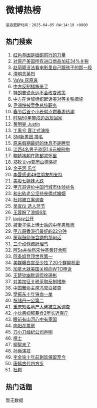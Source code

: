 # 微博热榜

`最后更新时间：2025-04-05 04:14:19 +0800`

## 热门搜索

1. [红色基因是砥砺前行的力量](https://m.weibo.cn/search?containerid=100103type%3D1%26t%3D10%26q%3D%23%E7%BA%A2%E8%89%B2%E5%9F%BA%E5%9B%A0%E6%98%AF%E7%A0%A5%E7%A0%BA%E5%89%8D%E8%A1%8C%E7%9A%84%E5%8A%9B%E9%87%8F%23&stream_entry_id=51&isnewpage=1&extparam=seat%3D1%26q%3D%2523%25E7%25BA%25A2%25E8%2589%25B2%25E5%259F%25BA%25E5%259B%25A0%25E6%2598%25AF%25E7%25A0%25A5%25E7%25A0%25BA%25E5%2589%258D%25E8%25A1%258C%25E7%259A%2584%25E5%258A%259B%25E9%2587%258F%2523%26stream_entry_id%3D51%26dgr%3D0%26filter_type%3Drealtimehot%26pos%3D0%26cate%3D10103%26c_type%3D51%26display_time%3D1743797658%26pre_seqid%3D17437976582240208380061)
1. [对原产美国所有进口商品加征34%关税](https://m.weibo.cn/search?containerid=100103type%3D1%26t%3D10%26q%3D%23%E5%AF%B9%E5%8E%9F%E4%BA%A7%E7%BE%8E%E5%9B%BD%E6%89%80%E6%9C%89%E8%BF%9B%E5%8F%A3%E5%95%86%E5%93%81%E5%8A%A0%E5%BE%8134%25%E5%85%B3%E7%A8%8E%23&stream_entry_id=31&isnewpage=1&extparam=seat%3D1%26filter_type%3Drealtimehot%26pos%3D0%26c_type%3D31%26lcate%3D5001%26cate%3D5001%26q%3D%2523%25E5%25AF%25B9%25E5%258E%259F%25E4%25BA%25A7%25E7%25BE%258E%25E5%259B%25BD%25E6%2589%2580%25E6%259C%2589%25E8%25BF%259B%25E5%258F%25A3%25E5%2595%2586%25E5%2593%2581%25E5%258A%25A0%25E5%25BE%258134%2525%25E5%2585%25B3%25E7%25A8%258E%2523%26stream_entry_id%3D31%26dgr%3D0%26flag%3D16%26band_rank%3D1%26realpos%3D1%26display_time%3D1743797658%26pre_seqid%3D17437976582240208380061)
1. [赵丽颖没法看电影里自己跟孩子的那一段](https://m.weibo.cn/search?containerid=100103type%3D1%26t%3D10%26q%3D%23%E8%B5%B5%E4%B8%BD%E9%A2%96%E6%B2%A1%E6%B3%95%E7%9C%8B%E7%94%B5%E5%BD%B1%E9%87%8C%E8%87%AA%E5%B7%B1%E8%B7%9F%E5%AD%A9%E5%AD%90%E7%9A%84%E9%82%A3%E4%B8%80%E6%AE%B5%23&stream_entry_id=31&isnewpage=1&extparam=seat%3D1%26filter_type%3Drealtimehot%26pos%3D1%26c_type%3D31%26lcate%3D5001%26cate%3D5001%26q%3D%2523%25E8%25B5%25B5%25E4%25B8%25BD%25E9%25A2%2596%25E6%25B2%25A1%25E6%25B3%2595%25E7%259C%258B%25E7%2594%25B5%25E5%25BD%25B1%25E9%2587%258C%25E8%2587%25AA%25E5%25B7%25B1%25E8%25B7%259F%25E5%25AD%25A9%25E5%25AD%2590%25E7%259A%2584%25E9%2582%25A3%25E4%25B8%2580%25E6%25AE%25B5%2523%26stream_entry_id%3D31%26dgr%3D0%26flag%3D2%26band_rank%3D2%26realpos%3D2%26display_time%3D1743797658%26pre_seqid%3D17437976582240208380061)
1. [清明念英烈](https://m.weibo.cn/search?containerid=100103type%3D1%26t%3D10%26q%3D%23%E6%B8%85%E6%98%8E%E5%BF%B5%E8%8B%B1%E7%83%88%23&stream_entry_id=31&isnewpage=1&extparam=seat%3D1%26filter_type%3Drealtimehot%26pos%3D2%26c_type%3D31%26lcate%3D5001%26cate%3D5001%26q%3D%2523%25E6%25B8%2585%25E6%2598%258E%25E5%25BF%25B5%25E8%258B%25B1%25E7%2583%2588%2523%26stream_entry_id%3D31%26dgr%3D0%26flag%3D0%26band_rank%3D3%26realpos%3D3%26display_time%3D1743797658%26pre_seqid%3D17437976582240208380061)
1. [VaVa 灰原哀](https://m.weibo.cn/search?containerid=100103type%3D1%26t%3D10%26q%3DVaVa+%E7%81%B0%E5%8E%9F%E5%93%80&stream_entry_id=31&isnewpage=1&extparam=seat%3D1%26filter_type%3Drealtimehot%26pos%3D3%26c_type%3D31%26lcate%3D5001%26cate%3D5001%26q%3DVaVa%2520%25E7%2581%25B0%25E5%258E%259F%25E5%2593%2580%26stream_entry_id%3D31%26dgr%3D0%26flag%3D2%26band_rank%3D4%26realpos%3D4%26display_time%3D1743797658%26pre_seqid%3D17437976582240208380061)
1. [中方反制措施来了](https://m.weibo.cn/search?containerid=100103type%3D1%26t%3D10%26q%3D%23%E4%B8%AD%E6%96%B9%E5%8F%8D%E5%88%B6%E6%8E%AA%E6%96%BD%E6%9D%A5%E4%BA%86%23&stream_entry_id=31&isnewpage=1&extparam=seat%3D1%26filter_type%3Drealtimehot%26pos%3D4%26c_type%3D31%26lcate%3D5001%26cate%3D5001%26q%3D%2523%25E4%25B8%25AD%25E6%2596%25B9%25E5%258F%258D%25E5%2588%25B6%25E6%258E%25AA%25E6%2596%25BD%25E6%259D%25A5%25E4%25BA%2586%2523%26stream_entry_id%3D31%26dgr%3D0%26flag%3D0%26band_rank%3D5%26realpos%3D5%26display_time%3D1743797658%26pre_seqid%3D17437976582240208380061)
1. [特朗普说永远不会改变政策](https://m.weibo.cn/search?containerid=100103type%3D1%26t%3D10%26q%3D%23%E7%89%B9%E6%9C%97%E6%99%AE%E8%AF%B4%E6%B0%B8%E8%BF%9C%E4%B8%8D%E4%BC%9A%E6%94%B9%E5%8F%98%E6%94%BF%E7%AD%96%23&stream_entry_id=31&isnewpage=1&extparam=seat%3D1%26filter_type%3Drealtimehot%26pos%3D5%26c_type%3D31%26lcate%3D5001%26cate%3D5001%26q%3D%2523%25E7%2589%25B9%25E6%259C%2597%25E6%2599%25AE%25E8%25AF%25B4%25E6%25B0%25B8%25E8%25BF%259C%25E4%25B8%258D%25E4%25BC%259A%25E6%2594%25B9%25E5%258F%2598%25E6%2594%25BF%25E7%25AD%2596%2523%26stream_entry_id%3D31%26dgr%3D0%26flag%3D2%26band_rank%3D6%26realpos%3D6%26display_time%3D1743797658%26pre_seqid%3D17437976582240208380061)
1. [中方在世贸组织起诉美对等关税措施](https://m.weibo.cn/search?containerid=100103type%3D1%26t%3D10%26q%3D%23%E4%B8%AD%E6%96%B9%E5%9C%A8%E4%B8%96%E8%B4%B8%E7%BB%84%E7%BB%87%E8%B5%B7%E8%AF%89%E7%BE%8E%E5%AF%B9%E7%AD%89%E5%85%B3%E7%A8%8E%E6%8E%AA%E6%96%BD%23&stream_entry_id=31&isnewpage=1&extparam=seat%3D1%26filter_type%3Drealtimehot%26pos%3D6%26c_type%3D31%26lcate%3D5001%26cate%3D5001%26q%3D%2523%25E4%25B8%25AD%25E6%2596%25B9%25E5%259C%25A8%25E4%25B8%2596%25E8%25B4%25B8%25E7%25BB%2584%25E7%25BB%2587%25E8%25B5%25B7%25E8%25AF%2589%25E7%25BE%258E%25E5%25AF%25B9%25E7%25AD%2589%25E5%2585%25B3%25E7%25A8%258E%25E6%258E%25AA%25E6%2596%25BD%2523%26stream_entry_id%3D31%26dgr%3D0%26flag%3D0%26band_rank%3D7%26realpos%3D7%26display_time%3D1743797658%26pre_seqid%3D17437976582240208380061)
1. [尹锡悦被罢免总统职务](https://m.weibo.cn/search?containerid=100103type%3D1%26t%3D10%26q%3D%23%E5%B0%B9%E9%94%A1%E6%82%A6%E8%A2%AB%E7%BD%A2%E5%85%8D%E6%80%BB%E7%BB%9F%E8%81%8C%E5%8A%A1%23&stream_entry_id=31&isnewpage=1&extparam=seat%3D1%26filter_type%3Drealtimehot%26pos%3D7%26c_type%3D31%26lcate%3D5001%26cate%3D5001%26q%3D%2523%25E5%25B0%25B9%25E9%2594%25A1%25E6%2582%25A6%25E8%25A2%25AB%25E7%25BD%25A2%25E5%2585%258D%25E6%2580%25BB%25E7%25BB%259F%25E8%2581%258C%25E5%258A%25A1%2523%26stream_entry_id%3D31%26dgr%3D0%26flag%3D0%26band_rank%3D8%26realpos%3D8%26display_time%3D1743797658%26pre_seqid%3D17437976582240208380061)
1. [春节后首个小长假点燃春游热潮](https://m.weibo.cn/search?containerid=100103type%3D1%26t%3D10%26q%3D%23%E6%98%A5%E8%8A%82%E5%90%8E%E9%A6%96%E4%B8%AA%E5%B0%8F%E9%95%BF%E5%81%87%E7%82%B9%E7%87%83%E6%98%A5%E6%B8%B8%E7%83%AD%E6%BD%AE%23&stream_entry_id=31&isnewpage=1&extparam=seat%3D1%26filter_type%3Drealtimehot%26pos%3D8%26c_type%3D31%26lcate%3D5001%26cate%3D5001%26q%3D%2523%25E6%2598%25A5%25E8%258A%2582%25E5%2590%258E%25E9%25A6%2596%25E4%25B8%25AA%25E5%25B0%258F%25E9%2595%25BF%25E5%2581%2587%25E7%2582%25B9%25E7%2587%2583%25E6%2598%25A5%25E6%25B8%25B8%25E7%2583%25AD%25E6%25BD%25AE%2523%26stream_entry_id%3D31%26dgr%3D0%26flag%3D0%26band_rank%3D9%26realpos%3D9%26display_time%3D1743797658%26pre_seqid%3D17437976582240208380061)
1. [时隔50年带戍边战友回家](https://m.weibo.cn/search?containerid=100103type%3D1%26t%3D10%26q%3D%23%E6%97%B6%E9%9A%9450%E5%B9%B4%E5%B8%A6%E6%88%8D%E8%BE%B9%E6%88%98%E5%8F%8B%E5%9B%9E%E5%AE%B6%23&stream_entry_id=31&isnewpage=1&extparam=seat%3D1%26filter_type%3Drealtimehot%26pos%3D9%26c_type%3D31%26lcate%3D5001%26cate%3D5001%26q%3D%2523%25E6%2597%25B6%25E9%259A%259450%25E5%25B9%25B4%25E5%25B8%25A6%25E6%2588%258D%25E8%25BE%25B9%25E6%2588%2598%25E5%258F%258B%25E5%259B%259E%25E5%25AE%25B6%2523%26stream_entry_id%3D31%26dgr%3D0%26flag%3D1%26band_rank%3D10%26realpos%3D10%26display_time%3D1743797658%26pre_seqid%3D17437976582240208380061)
1. [黄明昊 Justin](https://m.weibo.cn/search?containerid=100103type%3D1%26t%3D10%26q%3D%E9%BB%84%E6%98%8E%E6%98%8A+Justin&stream_entry_id=31&isnewpage=1&extparam=seat%3D1%26filter_type%3Drealtimehot%26pos%3D10%26c_type%3D31%26lcate%3D5001%26cate%3D5001%26q%3D%25E9%25BB%2584%25E6%2598%258E%25E6%2598%258A%2520Justin%26stream_entry_id%3D31%26dgr%3D0%26flag%3D2%26band_rank%3D11%26realpos%3D11%26display_time%3D1743797658%26pre_seqid%3D17437976582240208380061)
1. [丁禹兮 晋江式演技](https://m.weibo.cn/search?containerid=100103type%3D1%26t%3D10%26q%3D%E4%B8%81%E7%A6%B9%E5%85%AE+%E6%99%8B%E6%B1%9F%E5%BC%8F%E6%BC%94%E6%8A%80&stream_entry_id=31&isnewpage=1&extparam=seat%3D1%26filter_type%3Drealtimehot%26pos%3D11%26c_type%3D31%26lcate%3D5001%26cate%3D5001%26q%3D%25E4%25B8%2581%25E7%25A6%25B9%25E5%2585%25AE%2520%25E6%2599%258B%25E6%25B1%259F%25E5%25BC%258F%25E6%25BC%2594%25E6%258A%2580%26stream_entry_id%3D31%26dgr%3D0%26flag%3D0%26band_rank%3D12%26realpos%3D12%26display_time%3D1743797658%26pre_seqid%3D17437976582240208380061)
1. [SM新男团 撞名](https://m.weibo.cn/search?containerid=100103type%3D1%26t%3D10%26q%3DSM%E6%96%B0%E7%94%B7%E5%9B%A2+%E6%92%9E%E5%90%8D&stream_entry_id=31&isnewpage=1&extparam=seat%3D1%26filter_type%3Drealtimehot%26pos%3D12%26c_type%3D31%26lcate%3D5001%26cate%3D5001%26q%3DSM%25E6%2596%25B0%25E7%2594%25B7%25E5%259B%25A2%2520%25E6%2592%259E%25E5%2590%258D%26stream_entry_id%3D31%26dgr%3D0%26flag%3D0%26band_rank%3D13%26realpos%3D13%26display_time%3D1743797658%26pre_seqid%3D17437976582240208380061)
1. [原来假期最好的休息不是睡觉](https://m.weibo.cn/search?containerid=100103type%3D1%26t%3D10%26q%3D%23%E5%8E%9F%E6%9D%A5%E5%81%87%E6%9C%9F%E6%9C%80%E5%A5%BD%E7%9A%84%E4%BC%91%E6%81%AF%E4%B8%8D%E6%98%AF%E7%9D%A1%E8%A7%89%23&stream_entry_id=31&isnewpage=1&extparam=seat%3D1%26filter_type%3Drealtimehot%26pos%3D13%26c_type%3D31%26lcate%3D5001%26cate%3D5001%26q%3D%2523%25E5%258E%259F%25E6%259D%25A5%25E5%2581%2587%25E6%259C%259F%25E6%259C%2580%25E5%25A5%25BD%25E7%259A%2584%25E4%25BC%2591%25E6%2581%25AF%25E4%25B8%258D%25E6%2598%25AF%25E7%259D%25A1%25E8%25A7%2589%2523%26stream_entry_id%3D31%26dgr%3D0%26flag%3D0%26band_rank%3D14%26realpos%3D14%26display_time%3D1743797658%26pre_seqid%3D17437976582240208380061)
1. [江西4名男子盗窃1.6元被刑拘](https://m.weibo.cn/search?containerid=100103type%3D1%26t%3D10%26q%3D%23%E6%B1%9F%E8%A5%BF4%E5%90%8D%E7%94%B7%E5%AD%90%E7%9B%97%E7%AA%831.6%E5%85%83%E8%A2%AB%E5%88%91%E6%8B%98%23&stream_entry_id=31&isnewpage=1&extparam=seat%3D1%26filter_type%3Drealtimehot%26pos%3D14%26c_type%3D31%26lcate%3D5001%26cate%3D5001%26q%3D%2523%25E6%25B1%259F%25E8%25A5%25BF4%25E5%2590%258D%25E7%2594%25B7%25E5%25AD%2590%25E7%259B%2597%25E7%25AA%25831.6%25E5%2585%2583%25E8%25A2%25AB%25E5%2588%2591%25E6%258B%2598%2523%26stream_entry_id%3D31%26dgr%3D0%26flag%3D0%26band_rank%3D15%26realpos%3D15%26display_time%3D1743797658%26pre_seqid%3D17437976582240208380061)
1. [鞠婧祎躺在陈都灵怀里](https://m.weibo.cn/search?containerid=100103type%3D1%26t%3D10%26q%3D%23%E9%9E%A0%E5%A9%A7%E7%A5%8E%E8%BA%BA%E5%9C%A8%E9%99%88%E9%83%BD%E7%81%B5%E6%80%80%E9%87%8C%23&stream_entry_id=31&isnewpage=1&extparam=seat%3D1%26filter_type%3Drealtimehot%26pos%3D15%26c_type%3D31%26lcate%3D5001%26cate%3D5001%26q%3D%2523%25E9%259E%25A0%25E5%25A9%25A7%25E7%25A5%258E%25E8%25BA%25BA%25E5%259C%25A8%25E9%2599%2588%25E9%2583%25BD%25E7%2581%25B5%25E6%2580%2580%25E9%2587%258C%2523%26stream_entry_id%3D31%26dgr%3D0%26flag%3D0%26band_rank%3D16%26realpos%3D16%26display_time%3D1743797658%26pre_seqid%3D17437976582240208380061)
1. [郑钦文vs亚历山德洛娃](https://m.weibo.cn/search?containerid=100103type%3D1%26t%3D10%26q%3D%23%E9%83%91%E9%92%A6%E6%96%87vs%E4%BA%9A%E5%8E%86%E5%B1%B1%E5%BE%B7%E6%B4%9B%E5%A8%83%23&stream_entry_id=31&isnewpage=1&extparam=seat%3D1%26filter_type%3Drealtimehot%26pos%3D16%26c_type%3D31%26lcate%3D5001%26cate%3D5001%26q%3D%2523%25E9%2583%2591%25E9%2592%25A6%25E6%2596%2587vs%25E4%25BA%259A%25E5%258E%2586%25E5%25B1%25B1%25E5%25BE%25B7%25E6%25B4%259B%25E5%25A8%2583%2523%26stream_entry_id%3D31%26dgr%3D0%26flag%3D0%26band_rank%3D17%26realpos%3D17%26display_time%3D1743797658%26pre_seqid%3D17437976582240208380061)
1. [金子涵 乐华](https://m.weibo.cn/search?containerid=100103type%3D1%26t%3D10%26q%3D%E9%87%91%E5%AD%90%E6%B6%B5+%E4%B9%90%E5%8D%8E&stream_entry_id=31&isnewpage=1&extparam=seat%3D1%26filter_type%3Drealtimehot%26pos%3D17%26c_type%3D31%26lcate%3D5001%26cate%3D5001%26q%3D%25E9%2587%2591%25E5%25AD%2590%25E6%25B6%25B5%2520%25E4%25B9%2590%25E5%258D%258E%26stream_entry_id%3D31%26dgr%3D0%26flag%3D0%26band_rank%3D18%26realpos%3D18%26display_time%3D1743797658%26pre_seqid%3D17437976582240208380061)
1. [李晟感谢49位朋友的支持](https://m.weibo.cn/search?containerid=100103type%3D1%26t%3D10%26q%3D%E6%9D%8E%E6%99%9F%E6%84%9F%E8%B0%A249%E4%BD%8D%E6%9C%8B%E5%8F%8B%E7%9A%84%E6%94%AF%E6%8C%81&stream_entry_id=31&isnewpage=1&extparam=seat%3D1%26filter_type%3Drealtimehot%26pos%3D18%26c_type%3D31%26lcate%3D5001%26cate%3D5001%26q%3D%25E6%259D%258E%25E6%2599%259F%25E6%2584%259F%25E8%25B0%25A249%25E4%25BD%258D%25E6%259C%258B%25E5%258F%258B%25E7%259A%2584%25E6%2594%25AF%25E6%258C%2581%26stream_entry_id%3D31%26dgr%3D0%26flag%3D0%26band_rank%3D19%26realpos%3D19%26display_time%3D1743797658%26pre_seqid%3D17437976582240208380061)
1. [美股七姐妹大跌](https://m.weibo.cn/search?containerid=100103type%3D1%26t%3D10%26q%3D%23%E7%BE%8E%E8%82%A1%E4%B8%83%E5%A7%90%E5%A6%B9%E5%A4%A7%E8%B7%8C%23&stream_entry_id=31&isnewpage=1&extparam=seat%3D1%26filter_type%3Drealtimehot%26pos%3D19%26c_type%3D31%26lcate%3D5001%26cate%3D5001%26q%3D%2523%25E7%25BE%258E%25E8%2582%25A1%25E4%25B8%2583%25E5%25A7%2590%25E5%25A6%25B9%25E5%25A4%25A7%25E8%25B7%258C%2523%26stream_entry_id%3D31%26dgr%3D0%26flag%3D0%26band_rank%3D20%26realpos%3D20%26display_time%3D1743797658%26pre_seqid%3D17437976582240208380061)
1. [甲亢哥评价中国行城市体验排名](https://m.weibo.cn/search?containerid=100103type%3D1%26t%3D10%26q%3D%23%E7%94%B2%E4%BA%A2%E5%93%A5%E8%AF%84%E4%BB%B7%E4%B8%AD%E5%9B%BD%E8%A1%8C%E5%9F%8E%E5%B8%82%E4%BD%93%E9%AA%8C%E6%8E%92%E5%90%8D%23&stream_entry_id=31&isnewpage=1&extparam=seat%3D1%26filter_type%3Drealtimehot%26pos%3D20%26c_type%3D31%26lcate%3D5001%26cate%3D5001%26q%3D%2523%25E7%2594%25B2%25E4%25BA%25A2%25E5%2593%25A5%25E8%25AF%2584%25E4%25BB%25B7%25E4%25B8%25AD%25E5%259B%25BD%25E8%25A1%258C%25E5%259F%258E%25E5%25B8%2582%25E4%25BD%2593%25E9%25AA%258C%25E6%258E%2592%25E5%2590%258D%2523%26stream_entry_id%3D31%26dgr%3D0%26flag%3D2%26band_rank%3D21%26realpos%3D21%26display_time%3D1743797658%26pre_seqid%3D17437976582240208380061)
1. [和出轨老公坚持丧偶式婚姻](https://m.weibo.cn/search?containerid=100103type%3D1%26t%3D10%26q%3D%E5%92%8C%E5%87%BA%E8%BD%A8%E8%80%81%E5%85%AC%E5%9D%9A%E6%8C%81%E4%B8%A7%E5%81%B6%E5%BC%8F%E5%A9%9A%E5%A7%BB&stream_entry_id=31&isnewpage=1&extparam=seat%3D1%26filter_type%3Drealtimehot%26pos%3D21%26c_type%3D31%26lcate%3D5001%26cate%3D5001%26q%3D%25E5%2592%258C%25E5%2587%25BA%25E8%25BD%25A8%25E8%2580%2581%25E5%2585%25AC%25E5%259D%259A%25E6%258C%2581%25E4%25B8%25A7%25E5%2581%25B6%25E5%25BC%258F%25E5%25A9%259A%25E5%25A7%25BB%26stream_entry_id%3D31%26dgr%3D0%26flag%3D2%26band_rank%3D22%26realpos%3D22%26display_time%3D1743797658%26pre_seqid%3D17437976582240208380061)
1. [杜邦被立案调查](https://m.weibo.cn/search?containerid=100103type%3D1%26t%3D10%26q%3D%23%E6%9D%9C%E9%82%A6%E8%A2%AB%E7%AB%8B%E6%A1%88%E8%B0%83%E6%9F%A5%23&stream_entry_id=31&isnewpage=1&extparam=seat%3D1%26filter_type%3Drealtimehot%26pos%3D22%26c_type%3D31%26lcate%3D5001%26cate%3D5001%26q%3D%2523%25E6%259D%259C%25E9%2582%25A6%25E8%25A2%25AB%25E7%25AB%258B%25E6%25A1%2588%25E8%25B0%2583%25E6%259F%25A5%2523%26stream_entry_id%3D31%26dgr%3D0%26flag%3D0%26band_rank%3D23%26realpos%3D23%26display_time%3D1743797658%26pre_seqid%3D17437976582240208380061)
1. [吴宣仪 选人环节](https://m.weibo.cn/search?containerid=100103type%3D1%26t%3D10%26q%3D%E5%90%B4%E5%AE%A3%E4%BB%AA+%E9%80%89%E4%BA%BA%E7%8E%AF%E8%8A%82&stream_entry_id=31&isnewpage=1&extparam=seat%3D1%26filter_type%3Drealtimehot%26pos%3D23%26c_type%3D31%26lcate%3D5001%26cate%3D5001%26q%3D%25E5%2590%25B4%25E5%25AE%25A3%25E4%25BB%25AA%2520%25E9%2580%2589%25E4%25BA%25BA%25E7%258E%25AF%25E8%258A%2582%26stream_entry_id%3D31%26dgr%3D0%26flag%3D0%26band_rank%3D24%26realpos%3D24%26display_time%3D1743797658%26pre_seqid%3D17437976582240208380061)
1. [王蓉盼了浪姐6年](https://m.weibo.cn/search?containerid=100103type%3D1%26t%3D10%26q%3D%23%E7%8E%8B%E8%93%89%E7%9B%BC%E4%BA%86%E6%B5%AA%E5%A7%906%E5%B9%B4%23&stream_entry_id=31&isnewpage=1&extparam=seat%3D1%26filter_type%3Drealtimehot%26pos%3D24%26c_type%3D31%26lcate%3D5001%26cate%3D5001%26q%3D%2523%25E7%258E%258B%25E8%2593%2589%25E7%259B%25BC%25E4%25BA%2586%25E6%25B5%25AA%25E5%25A7%25906%25E5%25B9%25B4%2523%26stream_entry_id%3D31%26dgr%3D0%26flag%3D0%26band_rank%3D25%26realpos%3D25%26display_time%3D1743797658%26pre_seqid%3D17437976582240208380061)
1. [jayjay公开](https://m.weibo.cn/search?containerid=100103type%3D1%26t%3D10%26q%3D%23jayjay%E5%85%AC%E5%BC%80%23&stream_entry_id=31&isnewpage=1&extparam=seat%3D1%26filter_type%3Drealtimehot%26pos%3D25%26c_type%3D31%26lcate%3D5001%26cate%3D5001%26q%3D%2523jayjay%25E5%2585%25AC%25E5%25BC%2580%2523%26stream_entry_id%3D31%26dgr%3D0%26flag%3D0%26band_rank%3D26%26realpos%3D26%26display_time%3D1743797658%26pre_seqid%3D17437976582240208380061)
1. [被妻子供上博士后的中年男教师](https://m.weibo.cn/search?containerid=100103type%3D1%26t%3D10%26q%3D%23%E8%A2%AB%E5%A6%BB%E5%AD%90%E4%BE%9B%E4%B8%8A%E5%8D%9A%E5%A3%AB%E5%90%8E%E7%9A%84%E4%B8%AD%E5%B9%B4%E7%94%B7%E6%95%99%E5%B8%88%23&stream_entry_id=31&isnewpage=1&extparam=seat%3D1%26filter_type%3Drealtimehot%26pos%3D26%26c_type%3D31%26lcate%3D5001%26cate%3D5001%26q%3D%2523%25E8%25A2%25AB%25E5%25A6%25BB%25E5%25AD%2590%25E4%25BE%259B%25E4%25B8%258A%25E5%258D%259A%25E5%25A3%25AB%25E5%2590%258E%25E7%259A%2584%25E4%25B8%25AD%25E5%25B9%25B4%25E7%2594%25B7%25E6%2595%2599%25E5%25B8%2588%2523%26stream_entry_id%3D31%26dgr%3D0%26flag%3D0%26band_rank%3D27%26realpos%3D27%26display_time%3D1743797658%26pre_seqid%3D17437976582240208380061)
1. [甲亢哥香港行最好的22分钟](https://m.weibo.cn/search?containerid=100103type%3D1%26t%3D10%26q%3D%E7%94%B2%E4%BA%A2%E5%93%A5%E9%A6%99%E6%B8%AF%E8%A1%8C%E6%9C%80%E5%A5%BD%E7%9A%8422%E5%88%86%E9%92%9F&stream_entry_id=31&isnewpage=1&extparam=seat%3D1%26filter_type%3Drealtimehot%26pos%3D27%26c_type%3D31%26lcate%3D5001%26cate%3D5001%26q%3D%25E7%2594%25B2%25E4%25BA%25A2%25E5%2593%25A5%25E9%25A6%2599%25E6%25B8%25AF%25E8%25A1%258C%25E6%259C%2580%25E5%25A5%25BD%25E7%259A%258422%25E5%2588%2586%25E9%2592%259F%26stream_entry_id%3D31%26dgr%3D0%26flag%3D0%26band_rank%3D28%26realpos%3D28%26display_time%3D1743797658%26pre_seqid%3D17437976582240208380061)
1. [房琪鼓励张含韵的那句话](https://m.weibo.cn/search?containerid=100103type%3D1%26t%3D10%26q%3D%23%E6%88%BF%E7%90%AA%E9%BC%93%E5%8A%B1%E5%BC%A0%E5%90%AB%E9%9F%B5%E7%9A%84%E9%82%A3%E5%8F%A5%E8%AF%9D%23&stream_entry_id=31&isnewpage=1&extparam=seat%3D1%26filter_type%3Drealtimehot%26pos%3D28%26c_type%3D31%26lcate%3D5001%26cate%3D5001%26q%3D%2523%25E6%2588%25BF%25E7%2590%25AA%25E9%25BC%2593%25E5%258A%25B1%25E5%25BC%25A0%25E5%2590%25AB%25E9%259F%25B5%25E7%259A%2584%25E9%2582%25A3%25E5%258F%25A5%25E8%25AF%259D%2523%26stream_entry_id%3D31%26dgr%3D0%26flag%3D0%26band_rank%3D29%26realpos%3D29%26display_time%3D1743797658%26pre_seqid%3D17437976582240208380061)
1. [三个动作疏肝理气](https://m.weibo.cn/search?containerid=100103type%3D1%26t%3D10%26q%3D%23%E4%B8%89%E4%B8%AA%E5%8A%A8%E4%BD%9C%E7%96%8F%E8%82%9D%E7%90%86%E6%B0%94%23&stream_entry_id=31&isnewpage=1&extparam=seat%3D1%26filter_type%3Drealtimehot%26pos%3D29%26c_type%3D31%26lcate%3D5001%26cate%3D5001%26q%3D%2523%25E4%25B8%2589%25E4%25B8%25AA%25E5%258A%25A8%25E4%25BD%259C%25E7%2596%258F%25E8%2582%259D%25E7%2590%2586%25E6%25B0%2594%2523%26stream_entry_id%3D31%26dgr%3D0%26flag%3D0%26band_rank%3D30%26realpos%3D30%26display_time%3D1743797658%26pre_seqid%3D17437976582240208380061)
1. [阿Sa井柏然宋仲基黄轩合照](https://m.weibo.cn/search?containerid=100103type%3D1%26t%3D10%26q%3D%E9%98%BFSa%E4%BA%95%E6%9F%8F%E7%84%B6%E5%AE%8B%E4%BB%B2%E5%9F%BA%E9%BB%84%E8%BD%A9%E5%90%88%E7%85%A7&stream_entry_id=31&isnewpage=1&extparam=seat%3D1%26filter_type%3Drealtimehot%26pos%3D30%26c_type%3D31%26lcate%3D5001%26cate%3D5001%26q%3D%25E9%2598%25BFSa%25E4%25BA%2595%25E6%259F%258F%25E7%2584%25B6%25E5%25AE%258B%25E4%25BB%25B2%25E5%259F%25BA%25E9%25BB%2584%25E8%25BD%25A9%25E5%2590%2588%25E7%2585%25A7%26stream_entry_id%3D31%26dgr%3D0%26flag%3D0%26band_rank%3D31%26realpos%3D31%26display_time%3D1743797658%26pre_seqid%3D17437976582240208380061)
1. [阿条姐登顶世界第一](https://m.weibo.cn/search?containerid=100103type%3D1%26t%3D10%26q%3D%23%E9%98%BF%E6%9D%A1%E5%A7%90%E7%99%BB%E9%A1%B6%E4%B8%96%E7%95%8C%E7%AC%AC%E4%B8%80%23&stream_entry_id=31&isnewpage=1&extparam=seat%3D1%26filter_type%3Drealtimehot%26pos%3D31%26c_type%3D31%26lcate%3D5001%26cate%3D5001%26q%3D%2523%25E9%2598%25BF%25E6%259D%25A1%25E5%25A7%2590%25E7%2599%25BB%25E9%25A1%25B6%25E4%25B8%2596%25E7%2595%258C%25E7%25AC%25AC%25E4%25B8%2580%2523%26stream_entry_id%3D31%26dgr%3D0%26flag%3D0%26band_rank%3D32%26realpos%3D32%26display_time%3D1743797658%26pre_seqid%3D17437976582240208380061)
1. [美媒曝白宫至少拉了20个群聊机密](https://m.weibo.cn/search?containerid=100103type%3D1%26t%3D10%26q%3D%23%E7%BE%8E%E5%AA%92%E6%9B%9D%E7%99%BD%E5%AE%AB%E8%87%B3%E5%B0%91%E6%8B%89%E4%BA%8620%E4%B8%AA%E7%BE%A4%E8%81%8A%E6%9C%BA%E5%AF%86%23&stream_entry_id=31&isnewpage=1&extparam=seat%3D1%26filter_type%3Drealtimehot%26pos%3D32%26c_type%3D31%26lcate%3D5001%26cate%3D5001%26q%3D%2523%25E7%25BE%258E%25E5%25AA%2592%25E6%259B%259D%25E7%2599%25BD%25E5%25AE%25AB%25E8%2587%25B3%25E5%25B0%2591%25E6%258B%2589%25E4%25BA%258620%25E4%25B8%25AA%25E7%25BE%25A4%25E8%2581%258A%25E6%259C%25BA%25E5%25AF%2586%2523%26stream_entry_id%3D31%26dgr%3D0%26flag%3D0%26band_rank%3D33%26realpos%3D33%26display_time%3D1743797658%26pre_seqid%3D17437976582240208380061)
1. [加拿大就美国关税向WTO申诉](https://m.weibo.cn/search?containerid=100103type%3D1%26t%3D10%26q%3D%23%E5%8A%A0%E6%8B%BF%E5%A4%A7%E5%B0%B1%E7%BE%8E%E5%9B%BD%E5%85%B3%E7%A8%8E%E5%90%91WTO%E7%94%B3%E8%AF%89%23&stream_entry_id=31&isnewpage=1&extparam=seat%3D1%26filter_type%3Drealtimehot%26pos%3D33%26c_type%3D31%26lcate%3D5001%26cate%3D5001%26q%3D%2523%25E5%258A%25A0%25E6%258B%25BF%25E5%25A4%25A7%25E5%25B0%25B1%25E7%25BE%258E%25E5%259B%25BD%25E5%2585%25B3%25E7%25A8%258E%25E5%2590%2591WTO%25E7%2594%25B3%25E8%25AF%2589%2523%26stream_entry_id%3D31%26dgr%3D0%26flag%3D0%26band_rank%3D34%26realpos%3D34%26display_time%3D1743797658%26pre_seqid%3D17437976582240208380061)
1. [王楚钦幽默调侃徐瑛彬](https://m.weibo.cn/search?containerid=100103type%3D1%26t%3D10%26q%3D%23%E7%8E%8B%E6%A5%9A%E9%92%A6%E5%B9%BD%E9%BB%98%E8%B0%83%E4%BE%83%E5%BE%90%E7%91%9B%E5%BD%AC%23&stream_entry_id=31&isnewpage=1&extparam=seat%3D1%26filter_type%3Drealtimehot%26pos%3D34%26c_type%3D31%26lcate%3D5001%26cate%3D5001%26q%3D%2523%25E7%258E%258B%25E6%25A5%259A%25E9%2592%25A6%25E5%25B9%25BD%25E9%25BB%2598%25E8%25B0%2583%25E4%25BE%2583%25E5%25BE%2590%25E7%2591%259B%25E5%25BD%25AC%2523%26stream_entry_id%3D31%26dgr%3D0%26flag%3D0%26band_rank%3D35%26realpos%3D35%26display_time%3D1743797658%26pre_seqid%3D17437976582240208380061)
1. [对美加征关税采取反制措施](https://m.weibo.cn/search?containerid=100103type%3D1%26t%3D10%26q%3D%23%E5%AF%B9%E7%BE%8E%E5%8A%A0%E5%BE%81%E5%85%B3%E7%A8%8E%E9%87%87%E5%8F%96%E5%8F%8D%E5%88%B6%E6%8E%AA%E6%96%BD%23&stream_entry_id=31&isnewpage=1&extparam=seat%3D1%26filter_type%3Drealtimehot%26pos%3D35%26c_type%3D31%26lcate%3D5001%26cate%3D5001%26q%3D%2523%25E5%25AF%25B9%25E7%25BE%258E%25E5%258A%25A0%25E5%25BE%2581%25E5%2585%25B3%25E7%25A8%258E%25E9%2587%2587%25E5%258F%2596%25E5%258F%258D%25E5%2588%25B6%25E6%258E%25AA%25E6%2596%25BD%2523%26stream_entry_id%3D31%26dgr%3D0%26flag%3D0%26band_rank%3D36%26realpos%3D36%26display_time%3D1743797658%26pre_seqid%3D17437976582240208380061)
1. [中国舞协主席冯双白被查](https://m.weibo.cn/search?containerid=100103type%3D1%26t%3D10%26q%3D%23%E4%B8%AD%E5%9B%BD%E8%88%9E%E5%8D%8F%E4%B8%BB%E5%B8%AD%E5%86%AF%E5%8F%8C%E7%99%BD%E8%A2%AB%E6%9F%A5%23&stream_entry_id=31&isnewpage=1&extparam=seat%3D1%26filter_type%3Drealtimehot%26pos%3D36%26c_type%3D31%26lcate%3D5001%26cate%3D5001%26q%3D%2523%25E4%25B8%25AD%25E5%259B%25BD%25E8%2588%259E%25E5%258D%258F%25E4%25B8%25BB%25E5%25B8%25AD%25E5%2586%25AF%25E5%258F%258C%25E7%2599%25BD%25E8%25A2%25AB%25E6%259F%25A5%2523%26stream_entry_id%3D31%26dgr%3D0%26flag%3D0%26band_rank%3D37%26realpos%3D37%26display_time%3D1743797658%26pre_seqid%3D17437976582240208380061)
1. [樊振东十年铁血一单](https://m.weibo.cn/search?containerid=100103type%3D1%26t%3D10%26q%3D%23%E6%A8%8A%E6%8C%AF%E4%B8%9C%E5%8D%81%E5%B9%B4%E9%93%81%E8%A1%80%E4%B8%80%E5%8D%95%23&stream_entry_id=31&isnewpage=1&extparam=seat%3D1%26filter_type%3Drealtimehot%26pos%3D37%26c_type%3D31%26lcate%3D5001%26cate%3D5001%26q%3D%2523%25E6%25A8%258A%25E6%258C%25AF%25E4%25B8%259C%25E5%258D%2581%25E5%25B9%25B4%25E9%2593%2581%25E8%25A1%2580%25E4%25B8%2580%25E5%258D%2595%2523%26stream_entry_id%3D31%26dgr%3D0%26flag%3D0%26band_rank%3D38%26realpos%3D38%26display_time%3D1743797658%26pre_seqid%3D17437976582240208380061)
1. [祝绪丹一公第二](https://m.weibo.cn/search?containerid=100103type%3D1%26t%3D10%26q%3D%23%E7%A5%9D%E7%BB%AA%E4%B8%B9%E4%B8%80%E5%85%AC%E7%AC%AC%E4%BA%8C%23&stream_entry_id=31&isnewpage=1&extparam=seat%3D1%26filter_type%3Drealtimehot%26pos%3D38%26c_type%3D31%26lcate%3D5001%26cate%3D5001%26q%3D%2523%25E7%25A5%259D%25E7%25BB%25AA%25E4%25B8%25B9%25E4%25B8%2580%25E5%2585%25AC%25E7%25AC%25AC%25E4%25BA%258C%2523%26stream_entry_id%3D31%26dgr%3D0%26flag%3D0%26band_rank%3D39%26realpos%3D39%26display_time%3D1743797658%26pre_seqid%3D17437976582240208380061)
1. [重庆知名地产大佬被立案调查](https://m.weibo.cn/search?containerid=100103type%3D1%26t%3D10%26q%3D%23%E9%87%8D%E5%BA%86%E7%9F%A5%E5%90%8D%E5%9C%B0%E4%BA%A7%E5%A4%A7%E4%BD%AC%E8%A2%AB%E7%AB%8B%E6%A1%88%E8%B0%83%E6%9F%A5%23&stream_entry_id=31&isnewpage=1&extparam=seat%3D1%26filter_type%3Drealtimehot%26pos%3D39%26c_type%3D31%26lcate%3D5001%26cate%3D5001%26q%3D%2523%25E9%2587%258D%25E5%25BA%2586%25E7%259F%25A5%25E5%2590%258D%25E5%259C%25B0%25E4%25BA%25A7%25E5%25A4%25A7%25E4%25BD%25AC%25E8%25A2%25AB%25E7%25AB%258B%25E6%25A1%2588%25E8%25B0%2583%25E6%259F%25A5%2523%26stream_entry_id%3D31%26dgr%3D0%26flag%3D0%26band_rank%3D40%26realpos%3D40%26display_time%3D1743797658%26pre_seqid%3D17437976582240208380061)
1. [小伙患抑郁暴食2年长近百斤](https://m.weibo.cn/search?containerid=100103type%3D1%26t%3D10%26q%3D%23%E5%B0%8F%E4%BC%99%E6%82%A3%E6%8A%91%E9%83%81%E6%9A%B4%E9%A3%9F2%E5%B9%B4%E9%95%BF%E8%BF%91%E7%99%BE%E6%96%A4%23&stream_entry_id=31&isnewpage=1&extparam=seat%3D1%26filter_type%3Drealtimehot%26pos%3D40%26c_type%3D31%26lcate%3D5001%26cate%3D5001%26q%3D%2523%25E5%25B0%258F%25E4%25BC%2599%25E6%2582%25A3%25E6%258A%2591%25E9%2583%2581%25E6%259A%25B4%25E9%25A3%259F2%25E5%25B9%25B4%25E9%2595%25BF%25E8%25BF%2591%25E7%2599%25BE%25E6%2596%25A4%2523%26stream_entry_id%3D31%26dgr%3D0%26flag%3D0%26band_rank%3D41%26realpos%3D41%26display_time%3D1743797658%26pre_seqid%3D17437976582240208380061)
1. [眼前有山河心中有家国](https://m.weibo.cn/search?containerid=100103type%3D1%26t%3D10%26q%3D%23%E7%9C%BC%E5%89%8D%E6%9C%89%E5%B1%B1%E6%B2%B3%E5%BF%83%E4%B8%AD%E6%9C%89%E5%AE%B6%E5%9B%BD%23&stream_entry_id=31&isnewpage=1&extparam=seat%3D1%26filter_type%3Drealtimehot%26pos%3D41%26c_type%3D31%26lcate%3D5001%26cate%3D5001%26q%3D%2523%25E7%259C%25BC%25E5%2589%258D%25E6%259C%2589%25E5%25B1%25B1%25E6%25B2%25B3%25E5%25BF%2583%25E4%25B8%25AD%25E6%259C%2589%25E5%25AE%25B6%25E5%259B%25BD%2523%26stream_entry_id%3D31%26dgr%3D0%26flag%3D0%26band_rank%3D42%26realpos%3D42%26display_time%3D1743797658%26pre_seqid%3D17437976582240208380061)
1. [向阳花票房](https://m.weibo.cn/search?containerid=100103type%3D1%26t%3D10%26q%3D%E5%90%91%E9%98%B3%E8%8A%B1%E7%A5%A8%E6%88%BF&stream_entry_id=31&isnewpage=1&extparam=seat%3D1%26filter_type%3Drealtimehot%26pos%3D42%26c_type%3D31%26lcate%3D5001%26cate%3D5001%26q%3D%25E5%2590%2591%25E9%2598%25B3%25E8%258A%25B1%25E7%25A5%25A8%25E6%2588%25BF%26stream_entry_id%3D31%26dgr%3D0%26flag%3D0%26band_rank%3D43%26realpos%3D43%26display_time%3D1743797658%26pre_seqid%3D17437976582240208380061)
1. [刀小刀经纪公司声明](https://m.weibo.cn/search?containerid=100103type%3D1%26t%3D10%26q%3D%23%E5%88%80%E5%B0%8F%E5%88%80%E7%BB%8F%E7%BA%AA%E5%85%AC%E5%8F%B8%E5%A3%B0%E6%98%8E%23&stream_entry_id=31&isnewpage=1&extparam=seat%3D1%26filter_type%3Drealtimehot%26pos%3D43%26c_type%3D31%26lcate%3D5001%26cate%3D5001%26q%3D%2523%25E5%2588%2580%25E5%25B0%258F%25E5%2588%2580%25E7%25BB%258F%25E7%25BA%25AA%25E5%2585%25AC%25E5%258F%25B8%25E5%25A3%25B0%25E6%2598%258E%2523%26stream_entry_id%3D31%26dgr%3D0%26flag%3D0%26band_rank%3D44%26realpos%3D44%26display_time%3D1743797658%26pre_seqid%3D17437976582240208380061)
1. [棋士](https://m.weibo.cn/search?containerid=100103type%3D1%26t%3D10%26q%3D%E6%A3%8B%E5%A3%AB&stream_entry_id=31&isnewpage=1&extparam=seat%3D1%26filter_type%3Drealtimehot%26pos%3D44%26c_type%3D31%26lcate%3D5001%26cate%3D5001%26q%3D%25E6%25A3%258B%25E5%25A3%25AB%26stream_entry_id%3D31%26dgr%3D0%26flag%3D0%26band_rank%3D45%26realpos%3D45%26display_time%3D1743797658%26pre_seqid%3D17437976582240208380061)
1. [柳絮来了](https://m.weibo.cn/search?containerid=100103type%3D1%26t%3D10%26q%3D%E6%9F%B3%E7%B5%AE%E6%9D%A5%E4%BA%86&stream_entry_id=31&isnewpage=1&extparam=seat%3D1%26filter_type%3Drealtimehot%26pos%3D45%26c_type%3D31%26lcate%3D5001%26cate%3D5001%26q%3D%25E6%259F%25B3%25E7%25B5%25AE%25E6%259D%25A5%25E4%25BA%2586%26stream_entry_id%3D31%26dgr%3D0%26flag%3D0%26band_rank%3D46%26realpos%3D46%26display_time%3D1743797658%26pre_seqid%3D17437976582240208380061)
1. [孙俪演技](https://m.weibo.cn/search?containerid=100103type%3D1%26t%3D10%26q%3D%E5%AD%99%E4%BF%AA%E6%BC%94%E6%8A%80&stream_entry_id=31&isnewpage=1&extparam=seat%3D1%26filter_type%3Drealtimehot%26pos%3D46%26c_type%3D31%26lcate%3D5001%26cate%3D5001%26q%3D%25E5%25AD%2599%25E4%25BF%25AA%25E6%25BC%2594%25E6%258A%2580%26stream_entry_id%3D31%26dgr%3D0%26flag%3D0%26band_rank%3D47%26realpos%3D47%26display_time%3D1743797658%26pre_seqid%3D17437976582240208380061)
1. [李金铭十年前剩饭保留至今](https://m.weibo.cn/search?containerid=100103type%3D1%26t%3D10%26q%3D%23%E6%9D%8E%E9%87%91%E9%93%AD%E5%8D%81%E5%B9%B4%E5%89%8D%E5%89%A9%E9%A5%AD%E4%BF%9D%E7%95%99%E8%87%B3%E4%BB%8A%23&stream_entry_id=31&isnewpage=1&extparam=seat%3D1%26filter_type%3Drealtimehot%26pos%3D47%26c_type%3D31%26lcate%3D5001%26cate%3D5001%26q%3D%2523%25E6%259D%258E%25E9%2587%2591%25E9%2593%25AD%25E5%258D%2581%25E5%25B9%25B4%25E5%2589%258D%25E5%2589%25A9%25E9%25A5%25AD%25E4%25BF%259D%25E7%2595%2599%25E8%2587%25B3%25E4%25BB%258A%2523%26stream_entry_id%3D31%26dgr%3D0%26flag%3D0%26band_rank%3D48%26realpos%3D48%26display_time%3D1743797658%26pre_seqid%3D17437976582240208380061)
1. [唐嫣古代四方步](https://m.weibo.cn/search?containerid=100103type%3D1%26t%3D10%26q%3D%23%E5%94%90%E5%AB%A3%E5%8F%A4%E4%BB%A3%E5%9B%9B%E6%96%B9%E6%AD%A5%23&stream_entry_id=31&isnewpage=1&extparam=seat%3D1%26filter_type%3Drealtimehot%26pos%3D48%26c_type%3D31%26lcate%3D5001%26cate%3D5001%26q%3D%2523%25E5%2594%2590%25E5%25AB%25A3%25E5%258F%25A4%25E4%25BB%25A3%25E5%259B%259B%25E6%2596%25B9%25E6%25AD%25A5%2523%26stream_entry_id%3D31%26dgr%3D0%26flag%3D0%26band_rank%3D49%26realpos%3D49%26display_time%3D1743797658%26pre_seqid%3D17437976582240208380061)
1. [杜邦](https://m.weibo.cn/search?containerid=100103type%3D1%26t%3D10%26q%3D%E6%9D%9C%E9%82%A6&stream_entry_id=31&isnewpage=1&extparam=seat%3D1%26filter_type%3Drealtimehot%26pos%3D49%26c_type%3D31%26lcate%3D5001%26cate%3D5001%26q%3D%25E6%259D%259C%25E9%2582%25A6%26stream_entry_id%3D31%26dgr%3D0%26flag%3D0%26band_rank%3D50%26realpos%3D50%26display_time%3D1743797658%26pre_seqid%3D17437976582240208380061)

## 热门话题

暂无数据
